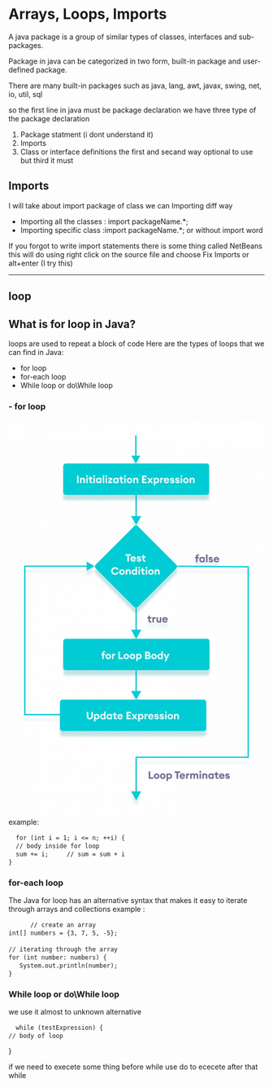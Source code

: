 # Arrays, Loops, Imports

A java package is a group of similar types of classes, interfaces and sub-packages.

Package in java can be categorized in two form, built-in package and user-defined package.

There are many built-in packages such as java, lang, awt, javax, swing, net, io, util, sql 

so the first  line in java must be package declaration we have three type of the package declaration 
1. Package statment (i dont understand it)
2. Imports 
3. Class or interface definitions
the first and secand way optional to use but third it must

## Imports 
I will take about import package of class 
we can Importing  diff way
- Importing all the classes   : import packageName.*;
- Importing specific class :import packageName.*;  or without import word 

If you forgot to write import statements there is some thing called NetBeans this will do using right click on the source file and choose Fix Imports or alt+enter (I try this)

----------------------------------------------------------
## loop
## What is for loop in Java?
loops are used to repeat a block of code
Here are the types of loops that we can find in Java:
-  for loop
-  for-each loop
- While loop or do\While loop
### -  for loop
![](../img/401/java-for-loop.webp)
example:
      
      for (int i = 1; i <= n; ++i) {
      // body inside for loop
      sum += i;     // sum = sum + i
    }

### for-each loop
The Java for loop has an alternative syntax that makes it easy to iterate through arrays and collections
example :
          
          // create an array
    int[] numbers = {3, 7, 5, -5};
    
    // iterating through the array 
    for (int number: numbers) {
       System.out.println(number);
    }

###  While loop or do\While loop
we use it almost to unknown alternative 

      while (testExpression) {
    // body of loop
}

if we need to execete some thing before while use do to ececete after that while


